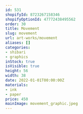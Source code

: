 ```yaml
---
id: 531
shopifyId: 8723267158346
shopifyOptionId: 47772438495562
order: 30
title: Movement
slug: movement
url: art-works/movement
aliases: []
categories:
- shibari
- graphics
inStock: true
isVisible: true
height: 56
width: 38
date: 2022-01-01T00:00:00Z
materials:
- ink
- paper
price: 450
mainImage: movement_graphic.jpeg
---
```

